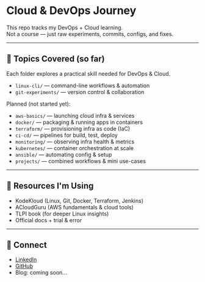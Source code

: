 # Cloud & DevOps Journey

This repo tracks my DevOps + Cloud learning.  
Not a course — just raw experiments, commits, configs, and fixes.

---

## 📁 Topics Covered (so far)

Each folder explores a practical skill needed for DevOps & Cloud.

- `linux-cli/` — command-line workflows & automation
- `git-experiments/` — version control & collaboration

Planned (not started yet):

- `aws-basics/` — launching cloud infra & services
- `docker/` — packaging & running apps in containers
- `terraform/` — provisioning infra as code (IaC)
- `ci-cd/` — pipelines for build, test, deploy
- `monitoring/` — observing infra health & metrics
- `kubernetes/` — container orchestration at scale
- `ansible/` — automating config & setup
- `projects/` — combined workflows & mini use-cases

---

## 🔗 Resources I'm Using

- KodeKloud (Linux, Git, Docker, Terraform, Jenkins)
- ACloudGuru (AWS fundamentals & cloud tools)
- TLPI book (for deeper Linux insights)
- Official docs + trial & error

---

## 🤝 Connect

- [LinkedIn](https://www.linkedin.com/in/shauryadhingra/)
- [GitHub](https://github.com/shauryad01)
- Blog: coming soon…

